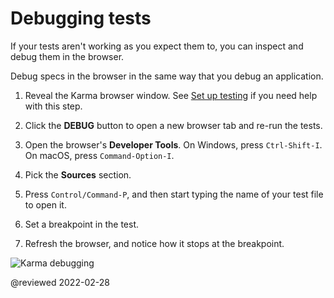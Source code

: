 # Debugging tests

If your tests aren't working as you expect them to, you can inspect and debug them in the browser.

Debug specs in the browser in the same way that you debug an application.

1.  Reveal the Karma browser window.
    See [Set up testing](guide/testing#set-up-testing) if you need help with this step.

1.  Click the **DEBUG** button to open a new browser tab and re-run the tests.
2.  Open the browser's **Developer Tools**. On Windows, press `Ctrl-Shift-I`. On macOS, press `Command-Option-I`.
3.  Pick the **Sources** section.
4.  Press `Control/Command-P`, and then start typing the name of your test file to open it.
5.  Set a breakpoint in the test.
6.  Refresh the browser, and notice how it stops at the breakpoint.

<div class="lightbox">

<img alt="Karma debugging" src="generated/images/guide/testing/karma-1st-spec-debug.png">

</div>

<!-- links -->

<!-- external links -->

<!-- end links -->

@reviewed 2022-02-28
